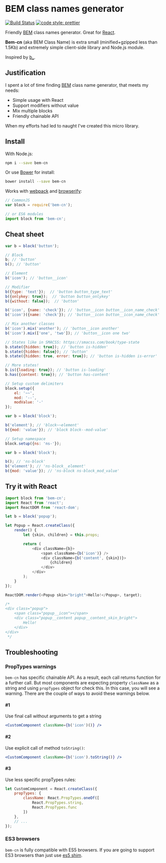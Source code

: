 # BEM class names generator
[![Build Status](https://secure.travis-ci.org/albburtsev/bem-cn.png?branch=master)](https://travis-ci.org/albburtsev/bem-cn) [![code style: prettier](https://img.shields.io/badge/code_style-prettier-ff69b4.svg?style=flat-square)](https://github.com/prettier/prettier)

Friendly [BEM](https://en.bem.info/) class names generator. Great for [React](http://facebook.github.io/react/).

**Bem-cn** (aka BEM Class Name) is extra small (minified+gzipped less than 1.5Kb) and extremely simple client-side library and Node.js module.

Inspired by [b_](https://github.com/azproduction/b_).

## Justification

I spent a lot of time finding [BEM](https://en.bem.info/) class name generator, that meets my needs:

 * Simple usage with React
 * Support modifiers without value
 * Mix multiple blocks
 * Friendly chainable API

When my efforts had led to naught I've created this micro library.

## Install

With Node.js:

```bash
npm i --save bem-cn
```

Or use [Bower](http://bower.io/) for install:

```bash
bower install --save bem-cn
```

Works with [webpack](http://webpack.github.io/) and [browserify](http://browserify.org/):

```js
// CommonJS
var block = require('bem-cn');

// or ES6 modules
import block from 'bem-cn';
```

## Cheat sheet

```js
var b = block('button');

// Block
b; // 'button'
b(); // 'button'

// Element
b('icon'); // 'button__icon'

// Modifier
b({type: 'text'});  // 'button button_type_text'
b({onlykey: true});  // 'button button_onlykey'
b({without: false});  // 'button'

b('icon', {name: 'check'}); // 'button__icon button__icon_name_check'
b('icon')({name: 'check'}); // 'button__icon button__icon_name_check'

// Mix another classes
b('icon').mix('another'); // 'button__icon another'
b('icon').mix(['one', 'two']); // 'button__icon one two'

// States like in SMACSS: https://smacss.com/book/type-state
b.state({hidden: true}); // 'button is-hidden'
b.state({hidden: false}); // 'button'
b.state({hidden: true, error: true}); // 'button is-hidden is-error'

// More states!
b.is({loading: true}); // 'button is-loading'
b.has({content: true}); // 'button has-content'
```

```js
// Setup custom delimiters
block.setup({
    el: '~~',
    mod: '--',
    modValue: '-'
});

var b = block('block');

b('element'); // 'block~~element'
b({mod: 'value'}); // 'block block--mod-value'
```

```js
// Setup namespace
block.setup({ns: 'ns-'});

var b = block('block');

b(); // 'ns-block'
b('element'); // 'ns-block__element'
b({mod: 'value'}); // 'ns-block ns-block_mod_value'
```

## Try it with React

```js
import block from 'bem-cn';
import React from 'react';
import ReactDOM from 'react-dom';

let b = block('popup');

let Popup = React.createClass({
    render() {
        let {skin, children} = this.props;

        return (
            <div className={b}>
            	<span className={b('icon')} />
            	<div className={b('content', {skin})}>
            		{children}
            	</div>
            </div>
        );
    }
});

ReactDOM.render(<Popup skin="bright">Hello!</Popup>, target);

/*
<div class="popup">
	<span class="popup__icon"></span>
	<div class="popup__content popup__content_skin_bright">
        Hello!
	</div>
</div>
 */
```

## Troubleshooting

### PropTypes warnings

`bem-cn` has specific chainable API. As a result, each call returns function for a further call. But most components are expecting property `className` as a string and using `propTypes` object for check this. In this case, you will see a warning. There are the couple of ways to avoid these warnings below.

#### #1

Use final call without arguments to get a string

```jsx
<CustomComponent className={b('icon')()} />
```

#### #2

Use explicit call of method `toString()`:

```jsx
<CustomComponent className={b('icon').toString()} />
```

#### #3

Use less specific propTypes rules:

```js
let CustomComponent = React.createClass({
    propTypes: {
        className: React.PropTypes.oneOf([
            React.PropTypes.string,
            React.PropTypes.func
        ])
    },
    // ...
});
```

### ES3 browsers

`bem-cn` is fully compatible with ES5 browsers. If you are going to support ES3 browsers than just use [es5 shim](https://github.com/es-shims/es5-shim).
